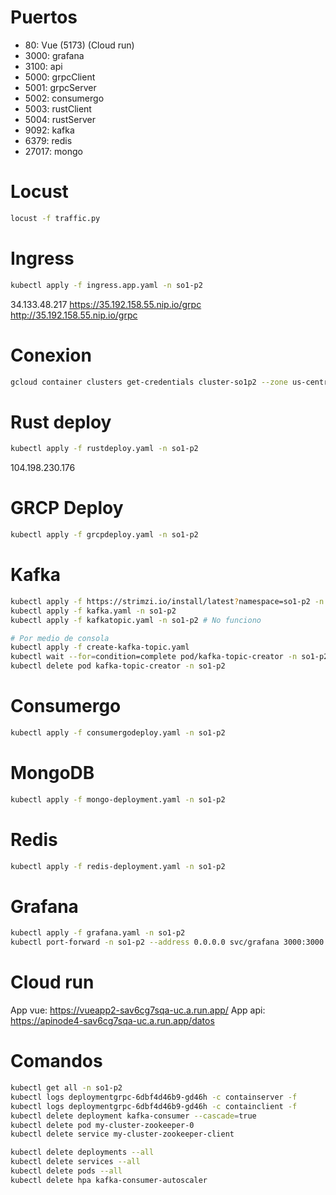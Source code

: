 # Puertos
- 80: Vue (5173) (Cloud run)
- 3000: grafana
- 3100: api
- 5000: grpcClient
- 5001: grpcServer
- 5002: consumergo
- 5003: rustClient
- 5004: rustServer
- 9092: kafka
- 6379: redis
- 27017: mongo

# Locust
```bash
locust -f traffic.py
```
# Ingress
```bash
kubectl apply -f ingress.app.yaml -n so1-p2
```
34.133.48.217
https://35.192.158.55.nip.io/grpc
http://35.192.158.55.nip.io/grpc

# Conexion
```bash
gcloud container clusters get-credentials cluster-so1p2 --zone us-central1-a --project so1-1s2024-202000343
```
# Rust deploy
```bash
kubectl apply -f rustdeploy.yaml -n so1-p2
```
104.198.230.176

# GRCP Deploy
```bash
kubectl apply -f grcpdeploy.yaml -n so1-p2
```

# Kafka
```bash
kubectl apply -f https://strimzi.io/install/latest?namespace=so1-p2 -n so1-p2
kubectl apply -f kafka.yaml -n so1-p2
kubectl apply -f kafkatopic.yaml -n so1-p2 # No funciono

# Por medio de consola
kubectl apply -f create-kafka-topic.yaml
kubectl wait --for=condition=complete pod/kafka-topic-creator -n so1-p2
kubectl delete pod kafka-topic-creator -n so1-p2
```

# Consumergo
```bash
kubectl apply -f consumergodeploy.yaml -n so1-p2
```
# MongoDB
```bash
kubectl apply -f mongo-deployment.yaml -n so1-p2
```
# Redis
```bash
kubectl apply -f redis-deployment.yaml -n so1-p2
```

# Grafana
```bash
kubectl apply -f grafana.yaml -n so1-p2
kubectl port-forward -n so1-p2 --address 0.0.0.0 svc/grafana 3000:3000
```

# Cloud run
App vue: https://vueapp2-sav6cg7sqa-uc.a.run.app/
App api: https://apinode4-sav6cg7sqa-uc.a.run.app/datos

# Comandos
```bash
kubectl get all -n so1-p2
kubectl logs deploymentgrpc-6dbf4d46b9-gd46h -c containserver -f
kubectl logs deploymentgrpc-6dbf4d46b9-gd46h -c containclient -f
kubectl delete deployment kafka-consumer --cascade=true
kubectl delete pod my-cluster-zookeeper-0
kubectl delete service my-cluster-zookeeper-client

kubectl delete deployments --all
kubectl delete services --all
kubectl delete pods --all
kubectl delete hpa kafka-consumer-autoscaler
```